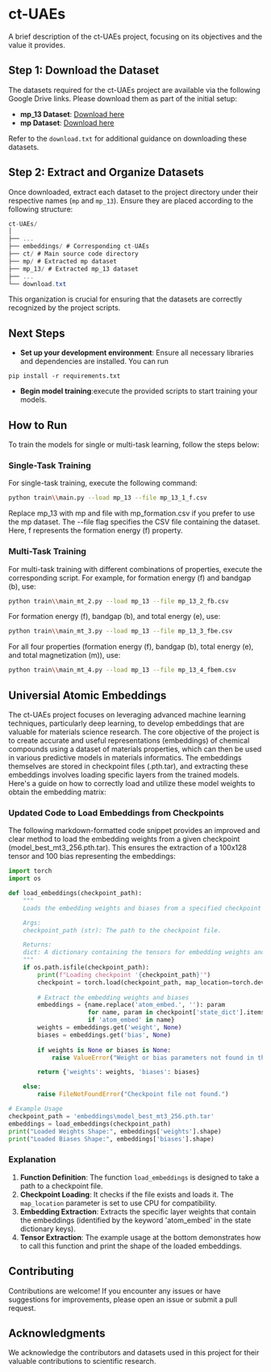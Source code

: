 # ct-UAEs

A brief description of the ct-UAEs project, focusing on its objectives and the value it provides.

## Step 1: Download the Dataset

The datasets required for the ct-UAEs project are available via the following Google Drive links. Please download them as part of the initial setup:

- **mp_13 Dataset**: [Download here](https://drive.google.com/file/d/1u1n_CoPfVJVbtXr9Y8mONkv3hy6_fHTM/view?usp=sharing)
- **mp Dataset**: [Download here](https://drive.google.com/file/d/1RxDl48_MfMWpIMvgGcGX2pI9ZMusR6Dl/view?usp=drive_link)

Refer to the `download.txt` for additional guidance on downloading these datasets.

## Step 2: Extract and Organize Datasets

Once downloaded, extract each dataset to the project directory under their respective names (`mp` and `mp_13`). Ensure they are placed according to the following structure:
```csharp
ct-UAEs/
│
├── ...
├── embeddings/ # Corresponding ct-UAEs 
├── ct/ # Main source code directory
├── mp/ # Extracted mp dataset
├── mp_13/ # Extracted mp_13 dataset
├── ...
└── download.txt
```
This organization is crucial for ensuring that the datasets are correctly recognized by the project scripts.

## Next Steps

- **Set up your development environment**: Ensure all necessary libraries and dependencies are installed. You can run 
```
pip install -r requirements.txt
```
- **Begin model training**:execute the provided scripts to start training your models.

## How to Run

To train the models for single or multi-task learning, follow the steps below:

### Single-Task Training

For single-task training, execute the following command:

```bash
python train\\main.py --load mp_13 --file mp_13_1_f.csv
```
Replace mp_13 with mp and file with mp_formation.csv if you prefer to use the mp dataset. The --file flag specifies the CSV file containing the dataset. Here, f represents the formation energy (f) property.

### Multi-Task Training
For multi-task training with different combinations of properties, execute the corresponding script. For example, for formation energy (f) and bandgap (b), use:
```bash
python train\\main_mt_2.py --load mp_13 --file mp_13_2_fb.csv
```
For formation energy (f), bandgap (b), and total energy (e), use:
```bash
python train\\main_mt_3.py --load mp_13 --file mp_13_3_fbe.csv
```
For all four properties (formation energy (f), bandgap (b), total energy (e), and total magnetization (m)), use:
```bash 
python train\\main_mt_4.py --load mp_13 --file mp_13_4_fbem.csv
```
## Universial Atomic Embeddings
The ct-UAEs project focuses on leveraging advanced machine learning techniques, particularly deep learning, to develop embeddings that are valuable for materials science research. The core objective of the project is to create accurate and useful representations (embeddings) of chemical compounds using a dataset of materials properties, which can then be used in various predictive models in materials informatics.
The embeddings themselves are stored in checkpoint files (.pth.tar), and extracting these embeddings involves loading specific layers from the trained models. Here's a guide on how to correctly load and utilize these model weights to obtain the embedding matrix:

### Updated Code to Load Embeddings from Checkpoints
The following markdown-formatted code snippet provides an improved and clear method to load the embedding weights from a given checkpoint (model_best_mt3_256.pth.tar). This ensures the extraction of a 100x128 tensor and 100 bias representing the embeddings:
```python
import torch
import os

def load_embeddings(checkpoint_path):
    """
    Loads the embedding weights and biases from a specified checkpoint file.

    Args:
    checkpoint_path (str): The path to the checkpoint file.

    Returns:
    dict: A dictionary containing the tensors for embedding weights and biases.
    """
    if os.path.isfile(checkpoint_path):
        print(f"Loading checkpoint '{checkpoint_path}'")
        checkpoint = torch.load(checkpoint_path, map_location=torch.device('cpu'))
        
        # Extract the embedding weights and biases
        embeddings = {name.replace('atom_embed.', ''): param
                      for name, param in checkpoint['state_dict'].items()
                      if 'atom_embed' in name}
        weights = embeddings.get('weight', None)
        biases = embeddings.get('bias', None)
        
        if weights is None or biases is None:
            raise ValueError("Weight or bias parameters not found in the checkpoint.")

        return {'weights': weights, 'biases': biases}

    else:
        raise FileNotFoundError("Checkpoint file not found.")

# Example Usage
checkpoint_path = 'embeddings\model_best_mt3_256.pth.tar'
embeddings = load_embeddings(checkpoint_path)
print("Loaded Weights Shape:", embeddings['weights'].shape)
print("Loaded Biases Shape:", embeddings['biases'].shape)
```

### Explanation
1. **Function Definition**: The function `load_embeddings` is designed to take a path to a checkpoint file.
2. **Checkpoint Loading**: It checks if the file exists and loads it. The `map_location` parameter is set to use CPU for compatibility.
3. **Embedding Extraction**: Extracts the specific layer weights that contain the embeddings (identified by the keyword 'atom_embed' in the state dictionary keys).
4. **Tensor Extraction**: The example usage at the bottom demonstrates how to call this function and print the shape of the loaded embeddings.

## Contributing

Contributions are welcome! If you encounter any issues or have suggestions for improvements, please open an issue or submit a pull request.

<!-- ## License

This project is licensed under the MIT License. -->

## Acknowledgments

We acknowledge the contributors and datasets used in this project for their valuable contributions to scientific research.
